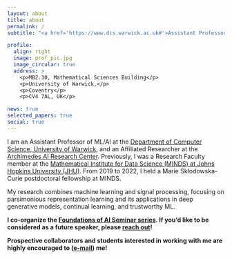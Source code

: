 ```yaml
---
layout: about
title: about
permalink: /
subtitle: "<a href='https://www.dcs.warwick.ac.uk#'>Assistant Professor @ Department of Computer Science, University of Warwick</a>."

profile:
  align: right
  image: prof_pic.jpg
  image_circular: true
  address: >
    <p>MB2.30, Mathematical Sciences Building</p>
    <p>University of Warwick,</p>
    <p>Coventry</p>
    <p>CV4 7AL, UK</p>

news: true
selected_papers: true
social: true
---
```


I am an Assistant Professor of ML/AI at the [Department of Computer Science, University of Warwick](https://warwick.ac.uk/fac/sci/dcs/), and an Affiliated Researcher at the [Archimedes AI Research Center](https://archimedesai.gr/en/). Previously, I was a Research Faculty member at the [Mathematical Institute for Data Science (MINDS) at Johns Hopkins University (JHU)](https://www.minds.jhu.edu). From 2019 to 2022, I held a Marie Skłodowska-Curie postdoctoral fellowship at MINDS. 

My research combines machine learning and signal processing, focusing on parsimonious representation learning and its applications in deep generative models, continual learning, and trustworthy ML. 

**I co-organize the [Foundations of AI Seminar series](https://faiseminarswarwick.github.io). If you’d like to be considered as a future speaker, please [reach out](mailto:paris.giampouras@warwick.ac.uk)!**


**Prospective collaborators and students interested in working with me are highly encouraged to ([e-mail](mailto:paris.giampouras@warwick.ac.uk)) me!**
